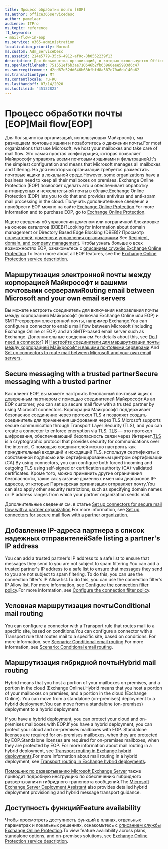 ```yaml
---
title: Процесс обработки почты [EOP]
ms.author: office365servicedesc
author: pamelaar
audience: ITPro
ms.topic: reference
f1_keywords:
- mail-flow-in-eop
ms.service: o365-administration
localization_priority: Normal
ms.custom: Adm_ServiceDesc
ms.assetid: 214e5779-35c6-4912-af0c-8b0552239f13
description: Для большинства организаций, в которых используется Office 365, мы размещаем почтовые ящики на своих серверах и обслуживаем поток обработки почты. Это самая простая конфигурация, которая позволяет Майкрософт управлять всеми почтовыми ящиками и фильтрацией. Но для некоторых организаций требуется разместить почтовые ящики в локальной среде. Exchange Online Protection (EOP) позволяет сделать это и обеспечивает обработку антивирусных и нежелательной почты в облаке.
ms.openlocfilehash: 751551ef6b3ae710646b2fb63960eee5983d6c47
ms.sourcegitcommit: d2cd67e52dd646b68bfbfd8a387e70a6da140a62
ms.translationtype: MT
ms.contentlocale: ru-RU
ms.lasthandoff: 07/14/2020
ms.locfileid: "45132823"
---
```

# <a name="mail-floweop"></a><span data-ttu-id="67c29-106">Процесс обработки почты [EOP]</span><span class="sxs-lookup"><span data-stu-id="67c29-106">Mail flow[EOP]</span></span>

<span data-ttu-id="67c29-107">Для большинства организаций, использующих Майкрософт, мы размещаем почтовые ящики и позаботитесь о движении почты.</span><span class="sxs-lookup"><span data-stu-id="67c29-107">For most organizations that use Microsoft, we host your mailboxes and take care of mail flow.</span></span> <span data-ttu-id="67c29-108">Это самая простая конфигурация, которая позволяет Майкрософт управлять всеми почтовыми ящиками и фильтрацией.</span><span class="sxs-lookup"><span data-stu-id="67c29-108">It's the simplest configuration and means that Microsoft manages all mailboxes and filtering.</span></span> <span data-ttu-id="67c29-109">Но для некоторых организаций требуется разместить почтовые ящики в локальной среде.</span><span class="sxs-lookup"><span data-stu-id="67c29-109">However, some organizations have a business need to keep all their mailboxes on premises.</span></span> <span data-ttu-id="67c29-110">Exchange Online Protection (EOP) позволяет сделать это и обеспечивает обработку антивирусных и нежелательной почты в облаке.</span><span class="sxs-lookup"><span data-stu-id="67c29-110">Exchange Online Protection (EOP) lets you to do that and provides antivirus and anti-spam mail processing in the cloud.</span></span> <span data-ttu-id="67c29-111">Получить дополнительные сведения и приобрести EOP можно на сайте [Exchange Online Protection](https://products.office.com/exchange/exchange-email-security-spam-protection).</span><span class="sxs-lookup"><span data-stu-id="67c29-111">For more information and to purchase EOP, go to [Exchange Online Protection](https://products.office.com/exchange/exchange-email-security-spam-protection).</span></span>
  
<span data-ttu-id="67c29-112">Ищете сведения об управлении доменом или пограничной блокировке на основе каталогов (DBEB)?</span><span class="sxs-lookup"><span data-stu-id="67c29-112">Looking for information about domain management or Directory Based Edge Blocking (DBEB)?</span></span> <span data-ttu-id="67c29-113">Просмотр [получателей, доменов и управления организациями](recipient-domain-and-company-management.md).</span><span class="sxs-lookup"><span data-stu-id="67c29-113">See [Recipient, domain, and company management](recipient-domain-and-company-management.md).</span></span> <span data-ttu-id="67c29-114">Чтобы узнать больше о всех возможностях EOP, ознакомьтесь с [описанием службы Exchange Online Protection](exchange-online-protection-service-description.md).</span><span class="sxs-lookup"><span data-stu-id="67c29-114">To learn more about all EOP features, see the [Exchange Online Protection service description](exchange-online-protection-service-description.md).</span></span>
  
## <a name="routing-email-between-microsoft-and-your-own-email-servers"></a><span data-ttu-id="67c29-115">Маршрутизация электронной почты между корпорацией Майкрософт и вашими почтовыми серверами</span><span class="sxs-lookup"><span data-stu-id="67c29-115">Routing email between Microsoft and your own email servers</span></span>

<span data-ttu-id="67c29-116">Вы можете настроить соединитель для включения направления почты между корпорацией Майкрософт (включая Exchange Online или EOP) и SMTP-сервером электронной почты, например Exchange.</span><span class="sxs-lookup"><span data-stu-id="67c29-116">You can configure a connector to enable mail flow between Microsoft (including Exchange Online or EOP) and an SMTP-based email server such as Exchange.</span></span> <span data-ttu-id="67c29-117">Дополнительные сведения см.</span><span class="sxs-lookup"><span data-stu-id="67c29-117">For details about this, see [Do I need a connector](https://docs.microsoft.com/exchange/mail-flow-best-practices/use-connectors-to-configure-mail-flow/do-i-need-to-create-a-connector)?</span></span> <span data-ttu-id="67c29-118">И [Настройте соединители для маршрутизации почты между корпорацией Майкрософт и вашими почтовыми серверами](https://docs.microsoft.com/exchange/mail-flow-best-practices/use-connectors-to-configure-mail-flow/set-up-connectors-to-route-mail).</span><span class="sxs-lookup"><span data-stu-id="67c29-118">And [Set up connectors to route mail between Microsoft and your own email servers](https://docs.microsoft.com/exchange/mail-flow-best-practices/use-connectors-to-configure-mail-flow/set-up-connectors-to-route-mail).</span></span>
  
## <a name="secure-messaging-with-a-trusted-partner"></a><span data-ttu-id="67c29-119">Secure messaging with a trusted partner</span><span class="sxs-lookup"><span data-stu-id="67c29-119">Secure messaging with a trusted partner</span></span>

<span data-ttu-id="67c29-120">Как клиент EOP, вы можете настроить безопасный почтовый ящик с доверенным партнером с помощью соединителей Майкрософт.</span><span class="sxs-lookup"><span data-stu-id="67c29-120">As an EOP customer, you can set up secure mail flow with a trusted partner by using Microsoft connectors.</span></span> <span data-ttu-id="67c29-121">Корпорация Майкрософт поддерживает безопасное соединение через протокол TLS и позволяет создать соединитель для применения шифрования через TLS.</span><span class="sxs-lookup"><span data-stu-id="67c29-121">Microsoft supports secure communication through Transport Layer Security (TLS), and you can create a connector to enforce encryption via TLS.</span></span> <span data-ttu-id="67c29-122">[TLS](https://docs.microsoft.com/microsoft-365/compliance/exchange-online-uses-tls-to-secure-email-connections) — это протокол шифрования, обеспечивающий безопасность связи через Интернет.</span><span class="sxs-lookup"><span data-stu-id="67c29-122">[TLS](https://docs.microsoft.com/microsoft-365/compliance/exchange-online-uses-tls-to-secure-email-connections) is a cryptographic protocol that provides security for communications over the internet.</span></span> <span data-ttu-id="67c29-123">С помощью соединителей можно настроить как принудительный входящий и исходящий TLS, используя сертификаты с собственной подписью или сертифицированным центром сертификации (CA).</span><span class="sxs-lookup"><span data-stu-id="67c29-123">By using connectors, you can configure both forced incoming and outgoing TLS using self-signed or certification authority (CA)-validated certificates.</span></span> <span data-ttu-id="67c29-124">Кроме того, можно применить другие ограничения безопасности, такие как указание доменных имен или диапазонов IP-адресов, от которых Партнерская организация отправляет почту.</span><span class="sxs-lookup"><span data-stu-id="67c29-124">You can also apply other security restrictions, such as specifying domain names or IP address ranges from which your partner organization sends mail.</span></span> 
  
<span data-ttu-id="67c29-125">Дополнительные сведения см. в статье [Set up connectors for secure mail flow with a partner organization](https://docs.microsoft.com/exchange/mail-flow-best-practices/use-connectors-to-configure-mail-flow/set-up-connectors-for-secure-mail-flow-with-a-partner).</span><span class="sxs-lookup"><span data-stu-id="67c29-125">For more information, see [Set up connectors for secure mail flow with a partner organization](https://docs.microsoft.com/exchange/mail-flow-best-practices/use-connectors-to-configure-mail-flow/set-up-connectors-for-secure-mail-flow-with-a-partner).</span></span>
  
## <a name="safe-listing-a-partners-ip-address"></a><span data-ttu-id="67c29-126">Добавление IP-адреса партнера в список надежных отправителей</span><span class="sxs-lookup"><span data-stu-id="67c29-126">Safe listing a partner's IP address</span></span>

<span data-ttu-id="67c29-127">You can add a trusted partner's IP address to a safe list to ensure that messages they send to you are not subject to spam filtering.</span><span class="sxs-lookup"><span data-stu-id="67c29-127">You can add a trusted partner's IP address to a safe list to ensure that messages they send to you are not subject to spam filtering.</span></span> <span data-ttu-id="67c29-128">To do this, you can use the connection filter's IP Allow list.</span><span class="sxs-lookup"><span data-stu-id="67c29-128">To do this, you can use the connection filter's IP Allow list.</span></span> <span data-ttu-id="67c29-129">For more information, see [Configure the connection filter policy](https://go.microsoft.com/fwlink/p/?LinkID=287108).</span><span class="sxs-lookup"><span data-stu-id="67c29-129">For more information, see [Configure the connection filter policy](https://go.microsoft.com/fwlink/p/?LinkID=287108).</span></span>
  
## <a name="conditional-mail-routing"></a><span data-ttu-id="67c29-130">Условная маршрутизация почты</span><span class="sxs-lookup"><span data-stu-id="67c29-130">Conditional mail routing</span></span>

<span data-ttu-id="67c29-131">You can configure a connector with a Transport rule that routes mail to a specific site, based on conditions.</span><span class="sxs-lookup"><span data-stu-id="67c29-131">You can configure a connector with a Transport rule that routes mail to a specific site, based on conditions.</span></span> <span data-ttu-id="67c29-132">For more information, see [Scenario: Conditional email routing](https://docs.microsoft.com/exchange/mail-flow-best-practices/use-connectors-to-configure-mail-flow/conditional-mail-routing).</span><span class="sxs-lookup"><span data-stu-id="67c29-132">For more information, see [Scenario: Conditional email routing](https://docs.microsoft.com/exchange/mail-flow-best-practices/use-connectors-to-configure-mail-flow/conditional-mail-routing).</span></span>
  
## <a name="hybrid-mail-routing"></a><span data-ttu-id="67c29-133">Маршрутизация гибридной почты</span><span class="sxs-lookup"><span data-stu-id="67c29-133">Hybrid mail routing</span></span>

<span data-ttu-id="67c29-134">Hybrid means that you host a portion of your mailboxes on premises, and a portion in the cloud (Exchange Online).</span><span class="sxs-lookup"><span data-stu-id="67c29-134">Hybrid means that you host a portion of your mailboxes on premises, and a portion in the cloud (Exchange Online).</span></span> <span data-ttu-id="67c29-135">You can move from a standalone (on-premises) deployment to a hybrid deployment.</span><span class="sxs-lookup"><span data-stu-id="67c29-135">You can move from a standalone (on-premises) deployment to a hybrid deployment.</span></span>
  
<span data-ttu-id="67c29-136">If you have a hybrid deployment, you can protect your cloud and on-premises mailboxes with EOP.</span><span class="sxs-lookup"><span data-stu-id="67c29-136">If you have a hybrid deployment, you can protect your cloud and on-premises mailboxes with EOP.</span></span> <span data-ttu-id="67c29-137">Standalone licenses are required for on-premises mailboxes, when they are protected by EOP.</span><span class="sxs-lookup"><span data-stu-id="67c29-137">Standalone licenses are required for on-premises mailboxes, when they are protected by EOP.</span></span> <span data-ttu-id="67c29-138">For more information about mail routing in a hybrid deployment, see [Transport routing in Exchange hybrid deployments](https://go.microsoft.com/fwlink/p/?LinkId=271757).</span><span class="sxs-lookup"><span data-stu-id="67c29-138">For more information about mail routing in a hybrid deployment, see [Transport routing in Exchange hybrid deployments](https://go.microsoft.com/fwlink/p/?LinkId=271757).</span></span>
  
<span data-ttu-id="67c29-139">[Помощник по развертыванию Microsoft Exchange Server](https://go.microsoft.com/fwlink/p/?LinkId=287036) также приводит подробную инструкцию по обеспечению гибридного развертывания и гибридного транспорта сообщений.</span><span class="sxs-lookup"><span data-stu-id="67c29-139">The [Microsoft Exchange Server Deployment Assistant](https://go.microsoft.com/fwlink/p/?LinkId=287036) also provides detailed hybrid deployment provisioning and hybrid message transport guidance.</span></span> 
  
## <a name="feature-availability"></a><span data-ttu-id="67c29-140">Доступность функций</span><span class="sxs-lookup"><span data-stu-id="67c29-140">Feature availability</span></span>

<span data-ttu-id="67c29-141">Чтобы просмотреть доступность функций в планах, отдельных параметрах и локальных решениях, ознакомьтесь с [описанием службы Exchange Online Protection](exchange-online-protection-service-description.md).</span><span class="sxs-lookup"><span data-stu-id="67c29-141">To view feature availability across plans, standalone options, and on-premises solutions, see [Exchange Online Protection service description](exchange-online-protection-service-description.md).</span></span>
